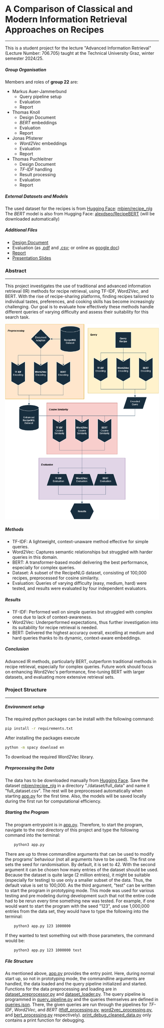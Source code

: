 # A Comparison of Classical and Modern Information Retrieval Approaches on Recipes
___
This is a student project for the lecture "Advanced Information Retrieval" (Lecture Number: 706.705) taught at the Technical University Graz, winter semester 2024/25.

##### Group Organisation
Members and roles of **group 22** are:
- Markus Auer-Jammerbund
  - Query pipeline setup
  - Evaluation
  - Report
- Thomas Knoll
  - Design Document
  - _BERT_ embeddings
  - Evaluation
  - Report
- Jonas Pfisterer
  - _Word2Vec_ embeddings
  - Evaluation
  - Report
- Thomas Puchleitner
  - Design Document
  - _TF-IDF_ handling
  - Result processing
  - Evaluation
  - Report

##### External Datasets and Models
The used dataset for the recipes is from [Hugging Face](https://huggingface.co): [mbien/recipe_nlg](https://huggingface.co/datasets/mbien/recipe_nlg) \
The _BERT_ model is also from Hugging Face: [alexdseo/RecipeBERT](https://huggingface.co/alexdseo/RecipeBERT) (will be downloaded automatically)

##### Additional Files
- [Design Document](Design/AirDesignDocumentGroup22.pdf)
- Evaluation (as [.pdf](Evaluation/Evaluation.pdf) and [.csv](Evaluation/Evaluation.csv); or online as [google doc](https://docs.google.com/spreadsheets/d/12DoSQCYWASj7j5J2dj4g4nOa0l75Q9l1k2vbwn6Z5d0/edit?usp=sharing))
- [Report](Report/Report_Group_22.pdf)
- [Presentation Slides](AIRPresentation.pdf)

### Abstract
___
This project investigates the use of traditional and advanced information retrieval (IR) methods for recipe retrieval, using TF-IDF, Word2Vec, and BERT. 
With the rise of recipe-sharing platforms, finding recipes tailored to individual tastes, preferences, and cooking skills has become increasingly challenging. 
Our goal is to evaluate how effectively these methods handle different queries of varying difficulty and assess their suitability for this search task.

![image](./Design/graph.png)

##### Methods
- TF-IDF: A lightweight, context-unaware method effective for simple queries.
- Word2Vec: Captures semantic relationships but struggled with harder queries in this domain.
- BERT: A transformer-based model delivering the best performance, especially for complex queries.
- Dataset: A subset of the RecipeNLG dataset, consisting of 100,000 recipes, preprocessed for cosine similarity.
- Evaluation: Queries of varying difficulty (easy, medium, hard) were tested, and results were evaluated by four independent evaluators.

##### Results
- TF-IDF: Performed well on simple queries but struggled with complex ones due to lack of context-awareness.
- Word2Vec: Underperformed expectations, thus further investigation into its suitability for recipe retrieval is needed.
- BERT: Delivered the highest accuracy overall, excelling at medium and hard queries thanks to its dynamic, context-aware embeddings.

##### Conclusion
Advanced IR methods, particularly BERT, outperform traditional methods in recipe retrieval, especially for complex queries. 
Future work should focus on enhancing Word2Vec's performance, fine-tuning BERT with larger datasets, and evaluating more extensive retrieval sets.


### Project Structure
___
##### Environment setup
The required python packages can be install with the following command:
```bash
pip install -r requirements.txt
```

After installing the packages execute
```bash
python -m spacy download en
```
To download the required Word2Vec library.

##### Preprocessing the Data
The data has to be downloaded manually from [Hugging Face](https://huggingface.co). 
Save the dataset [mbien/recipe_nlg](https://huggingface.co/datasets/mbien/recipe_nlg) in a directory "./dataset/full_data" and name it "full_dataset.csv". 
The rest will be preprocessed automatically when starting [app.py](app.py) for the first time. 
Also, the models will be saved locally during the first run for computational efficiency. 


##### Starting the Program
The program entrypoint is in [app.py](app.py). Therefore, to start the program, navigate to the root directory of this project and type the following command into the terminal:

``` bash
    python3 app.py
```

There are up to three commandline arguments that can be used to modify the programs' behaviour (not all arguments have to be used). 
The first one sets the seed for randomisation. By default, it is set to 42. 
With the second argument it can be chosen how many entries of the dataset should be used. 
Because the dataset is quite large (2 million entries), it might be suitable (especially for testing) to use only a smaller subset of the data. 
Thus, the default value is set to 100,000.
As the third argument, "test" can be written to start the program in prototyping mode. 
This mode was used for various testing and pre modeling during development such that not the entire code had to be rerun every time something new was tested.
For example, if one would want to start the program with the seed "123", and use 1,000,000 entries from the data set, they would have to type the following into the terminal:

``` bash
    python3 app.py 123 1000000
```

If they wanted to test something out with those parameters, the command would be:

``` bash
    python3 app.py 123 1000000 test
```

##### File Structure
As mentioned above, [app.py](app.py) provides the entry point. 
Here, during normal start up, so not in prototyping mode, the commandline arguments are handled, the data loaded and the query pipeline initialized and started.
Functions for the data preprocessing and loading are in [dataset_preprocessor.py](dataset_preprocesor.py) and [dataset_loader.py](dataset_loader.py).
The query pipeline is programmed in [query_pipeline.py](query_pipeline.py) and the queries themselves are defined in [queries.json](queries.json). 
There, the given queries are run through the pipelines for _TF-IDF_, _Word2Vec_, and _BERT_ ([tfidf_processing.py](tfidf_processing.py), [word2vec_processing.py](word2vec_processing.py), and [bert_processing.py](bert_processing.py) respectively).
[print_debug_cleaned_data.py](print_debug_cleaned_data.py) only contains a print function for debugging. 
